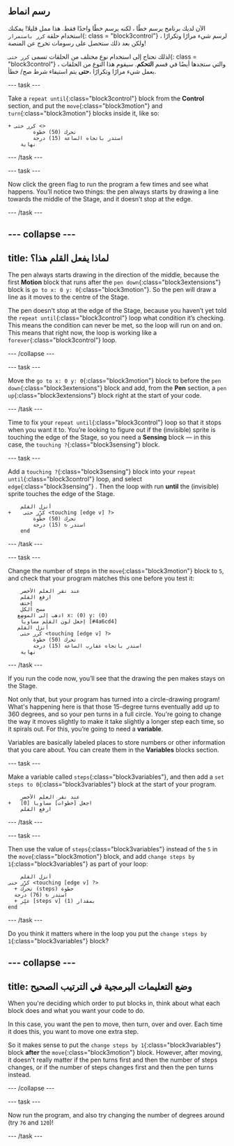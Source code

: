 ## رسم انماط

الآن لديك برنامج يرسم خطًا ، لكنه يرسم خطًا واحدًا فقط. هذا ممل قليلا! يمكنك استخدام حلقة `كرر باستمرار`{: class = "block3control"} لرسم شيء مرارًا وتكرارًا ، ولكن بعد ذلك ستحصل على رسومات تخرج عن المنصة!

لذلك تحتاج إلى استخدام نوع مختلف من الحلقات تسمى `كرر حتى`{: class = "block3control"} ، والتي ستجدها أيضًا في قسم **التحكم**. سيقوم هذا النوع من الحلقات بعمل شيء مرارًا وتكرارًا ،**حتى** يتم استيفاء شرط صح/ خطأ.

\--- task \---

Take a `repeat until`{:class="block3control"} block from the **Control** section, and put the `move`{:class="block3motion"} and `turn`{:class="block3motion"} blocks inside it, like so:

```blocks3
+ كرر حتى <> 
        تحرك (50) خطوة
        استدر باتجاه الساعة (15) درجة
    نهاية
```

\--- /task \---

\--- task \---

Now click the green flag to run the program a few times and see what happens. You’ll notice two things: the pen always starts by drawing a line towards the middle of the Stage, and it doesn’t stop at the edge.

\--- /task \---

## \--- collapse \---

## title: لماذا يفعل القلم هذا؟

The pen always starts drawing in the direction of the middle, because the first **Motion** block that runs after the `pen down`{:class="block3extensions"} block is `go to x: 0 y: 0`{:class="block3motion"}. So the pen will draw a line as it moves to the centre of the Stage.

The pen doesn't stop at the edge of the Stage, because you haven’t yet told the `repeat until`{:class="block3control"} loop what condition it’s checking. This means the condition can never be met, so the loop will run on and on. This means that right now, the loop is working like a `forever`{:class="block3control"} loop.

\--- /collapse \---

\--- task \---

Move the `go to x: 0 y: 0`{:class="block3motion"} block to before the `pen down`{:class="block3extensions"} block and add, from the **Pen** section, a `pen up`{:class="block3extensions"} block right at the start of your code.

\--- /task \---

Time to fix your `repeat until`{:class="block3control"} loop so that it stops when you want it to. You’re looking to figure out if the (invisible) sprite is touching the edge of the Stage, so you need a **Sensing** block — in this case, the `touching ?`{:class="block3sensing"} block.

\--- task \---

Add a `touching ?`{:class="block3sensing"} block into your `repeat until`{:class="block3control"} loop, and select `edge`{:class="block3sensing"} . Then the loop with run **until** the (invisible) sprite touches the edge of the Stage.

```blocks3
    أنزل القلم
+    كرِّر حتى <touching [edge v] ?> 
        تحرك (50) خطوة
        استدر ↻ (15) درجة
    end
```

\--- /task \---

\--- task \---

Change the number of steps in the `move`{:class="block3motion"} block to `5`, and check that your program matches this one before you test it:

```blocks3
    عند نقر العلم الأخضر
    ارفع القلم
    إختف
    مسح الكل
   اذهب إلى الموضع x: (0) y: (0)
    إجعل لون القلم مساوياً [#4a6cd4]
   أنزل القلم
    كرر حتى <touching [edge v] ?> 
        تحرك (50) خطوة
        استدر باتجاه عقارب الساعة (15) درجة
    نهاية
```

\--- /task \---

If you run the code now, you’ll see that the drawing the pen makes stays on the Stage.

Not only that, but your program has turned into a circle-drawing program! What's happening here is that those 15-degree turns eventually add up to 360 degrees, and so your pen turns in a full circle. You're going to change the way it moves slightly to make it take slightly a longer step each time, so it spirals out. For this, you’re going to need a **variable**.

Variables are basically labeled places to store numbers or other information that you care about. You can create them in the **Variables** blocks section.

\--- task \---

Make a variable called `steps`{:class="block3variables"}, and then add a `set steps to 0`{:class="block3variables"} block at the start of your program.

```blocks3
    عند نقر العلم الأخضر
+   اجعل [خطوات] مساويا [0]
    ارفع القلم
```

\--- /task \---

\--- task \---

Then use the value of `steps`{:class="block3variables"} instead of the `5` in the `move`{:class="block3motion"} block, and add `change steps by 1`{:class="block3variables"} as part of your loop:

```blocks3
    أنزل القلم
كرِّر حتى <touching [edge v] ?> 
  + تحرك (steps) خطوة
  استدر ↻ (76) درجة
  + غيِّر [steps v] بمقدار (1)
end
```

\--- /task \---

Do you think it matters where in the loop you put the `change steps by 1`{:class="block3variables"} block?

## \--- collapse \---

## title: وضع التعليمات البرمجية في الترتيب الصحيح

When you're deciding which order to put blocks in, think about what each block does and what you want your code to do.

In this case, you want the pen to move, then turn, over and over. Each time it does this, you want to move one extra step.

So it makes sense to put the `change steps by 1`{:class="block3variables"} block **after** the `move`{:class="block3motion"} block. However, after moving, it doesn't really matter if the pen turns first and then the number of steps changes, or if the number of steps changes first and then the pen turns instead.

\--- /collapse \---

\--- task \---

Now run the program, and also try changing the number of degrees around (try `76` and `120`)!

\--- /task \---